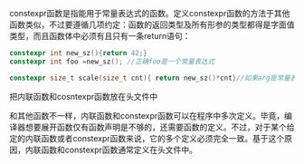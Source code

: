   constexpr函数是指能用于常量表达式的函数。定义constexpr函数的方法于其他函数类似，不过要遵循几项约定：函数的返回类型及所有形参的类型都得是字面值类型，而且函数体中必须有且只有一条return语句：

```c++
constexpr int new_sz(){return 42;}
constexpr int foo =new_sz(); //正确foo是一个常量表达式

constexpr size_t scale(size_t cnt){ return new_sz()*cnt}//如果arg是常量表达式，则scale(arg)也是常量表达式
```

把内联函数和cosntexpr函数放在头文件中

​	和其他函数不一样，内联函数和constexpr函数可以在程序中多次定义。毕竟，编译器想要展开函数仅有函数声明是不够的，还需要函数的定义。不过，对于某个给定的内联函数或者constexpr函数来说，它的多个定义必须完全一致。基于这个原因，内联函数和constexpr函数通常定义在头文件中。